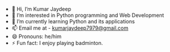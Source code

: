 - 👋 Hi, I’m Kumar Jaydeep
- 👀 I’m interested in Python programming and Web Development
- 🌱 I’m currently learning Python and its applications
- 📫 Email me at - kumarjaydeep7979@gmail.com
- 😄 Pronouns: he/him
- ⚡ Fun fact: I enjoy playing badminton.

<!---
ImJay23/ImJay23 is a ✨ special ✨ repository because its `README.md` (this file) appears on your GitHub profile.
You can click the Preview link to take a look at your changes.
--->
